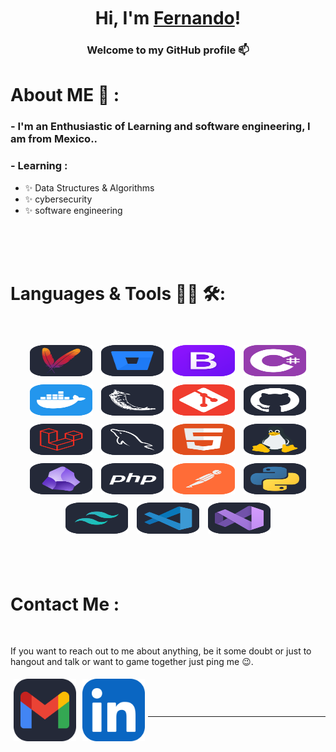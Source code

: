 <!--
**fsancheZAr/fsancheZAr** is a ✨ _special_ ✨ repository because its `README.md` (this file) appears on your GitHub profile.

Here are some ideas to get you started:

- 🔭 I’m currently working on ...
- 🌱 I’m currently learning ...
- 👯 I’m looking to collaborate on ...
- 🤔 I’m looking for help with ...
- 💬 Ask me about ...
- 📫 How to reach me: ...
- 😄 Pronouns: ...
- ⚡ Fun fact: ...
-->
</br>
</br>
</br>

<h1 align="center">Hi, I'm <a href="">Fernando</a>!</h1>
<p align="center">
</p>
<h3 align="center">Welcome to my GitHub profile 📫</h3>

# About ME 💬 :

### - I'm an Enthusiastic of Learning and software engineering, I am from Mexico..


### - Learning :
- ✨ Data Structures & Algorithms
- ✨ cybersecurity
- ✨ software engineering

</br>
</br>
</br>



# Languages & Tools 👨‍💻 🛠:
</br>

<p align="center">

<!-- Row 1 -->
<img src="/resource/Apache.svg" alt="Apache" width="100" height="50" style="margin: 5px;">

<!-- Row 2 -->
<img src="/resource/BitBucket-Dark.svg" alt="Bitbucket" width="100" height="50" style="margin: 5px;">
<img src="/resource/Bootstrap.svg" alt="Bootstrap" width="100" height="50" style="margin: 5px;">
<!-- Row 3 -->
<img src="/resource/CS.svg" alt="C#" width="100" height="50" style="margin: 5px;">
<img src="/resource/Docker.svg" alt="Docker" width="100" height="50" style="margin: 5px;">
<img src="/resource/Flask-Dark.svg" alt="Flask" width="100" height="50" style="margin: 5px;">
<!-- Row 4 -->
<img src="/resource/Git.svg" alt="Git" width="100" height="50" style="margin: 5px;">
<img src="/resource/Github-Dark.svg" alt="Github" width="100" height="50" style="margin: 5px;">
<img src="/resource/Laravel-Dark.svg" alt="Laravel" width="100" height="50" style="margin: 5px;">
<img src="/resource/MySQL-Dark.svg" alt="MySQL" width="100" height="50" style="margin: 5px;">
<!-- Row 5 -->
<img src="/resource/HTML.svg" alt="HTML" width="100" height="50" style="margin: 5px;">
<img src="/resource/Linux-Dark.svg" alt="Linux" width="100" height="50" style="margin: 5px;">
<img src="/resource/Obsidian-Dark.svg" alt="Obsidian" width="100" height="50" style="margin: 5px;">
<img src="/resource/PHP-Dark.svg" alt="PHP" width="100" height="50" style="margin: 5px;">
<img src="/resource/Postman.svg" alt="Postman" width="100" height="50" style="margin: 5px;">
<!-- Row 6 -->
<img src="/resource/Python-Dark.svg" alt="Python" width="100" height="50" style="margin: 5px;">
<img src="/resource/TailwindCSS-Dark.svg" alt="TailwindCSS" width="100" height="50" style="margin: 5px;">
<img src="/resource/VSCode-Dark.svg" alt="VSCode" width="100" height="50" style="margin: 5px;">
<img src="/resource/VisualStudio-Dark.svg" alt="VisualStudio" width="100" height="50" style="margin: 5px;">

</p>
</br>
</br>



# Contact Me :

<p>
 </br>


If you want to reach out to me about anything, be it some doubt or just to hangout and talk or want to game together just ping me 😉.

<a href="ferrefttrr@gmail.com">
 <img src="/resource/Gmail-Dark.svg" alt="Gmail" align="left" width="100" hight="65" style="margin: 5px;" />
</a>
  <img src="/resource/LinkedIn.svg" alt="Linkedin" align="left" width="100" hight="65" style="margin: 5px;" />
</br>
</br>
</br>

*************


